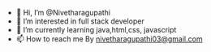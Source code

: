 - 👋 Hi, I’m @Nivetharagupathi
- 👀 I’m interested in full stack developer 
- 🌱 I’m currently learning java,html,css, javascript
- 📫 How to reach me By nivetharagupathi03@gmail.com


<!---
Nivetharagupathi/Nivetharagupathi is a ✨ special ✨ repository because its `README.md` (this file) appears on your GitHub profile.
You can click the Preview link to take a look at your changes.
-

